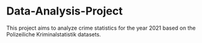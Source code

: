 # Data-Analysis-Project
This project aims to analyze crime statistics for the year 2021 based on the Polizeiliche Kriminalstatistik datasets.

